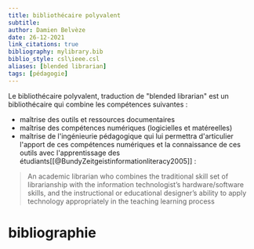 ```yaml
---
title: bibliothécaire polyvalent
subtitle:
author: Damien Belvèze
date: 26-12-2021
link_citations: true
bibliography: mylibrary.bib
biblio_style: csl\ieee.csl
aliases: [blended librarian]
tags: [pédagogie]
---
```


Le bibliothécaire polyvalent, traduction de "blended librarian" est un bibliothécaire qui combine les compétences suivantes : 

- maîtrise des outils et ressources documentaires
- maîtrise des compétences numériques (logicielles et matéreelles)
- maîtrise de l'ingénieurie pédagogique qui lui permettra d'articulier l'apport de ces compétences numériques et la connaissance de ces outils avec l'apprentissage des étudiants[[@BundyZeitgeistinformationliteracy2005]] : 

>An academic librarian who combines the traditional skill set of librarianship with the information technologist’s hardware/software skills, and the instructional or educational designer’s ability to apply technology appropriately in the teaching learning process 





# bibliographie

